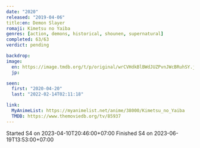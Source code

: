 ```yaml
---
date: "2020"
released: "2019-04-06"
title:en: Demon Slayer
romaji: Kimetsu no Yaiba
genres: [action, demons, historical, shounen, supernatural]
completed: 63/63
verdict: pending

backdrop:
image:
  en: https://image.tmdb.org/t/p/original/wrCVHdkBlBWdJUZPvnJWcBRuhSY.jpg
  jp:

seen:
  first: "2020-04-20"
  last: "2022-02-14T02:11:18"

link:
  MyAnimeList: https://myanimelist.net/anime/38000/Kimetsu_no_Yaiba
  TMDB: https://www.themoviedb.org/tv/85937
---
```


Started S4 on 2023-04-10T20:46:00+07:00
Finished S4 on 2023-06-19T13:53:00+07:00
